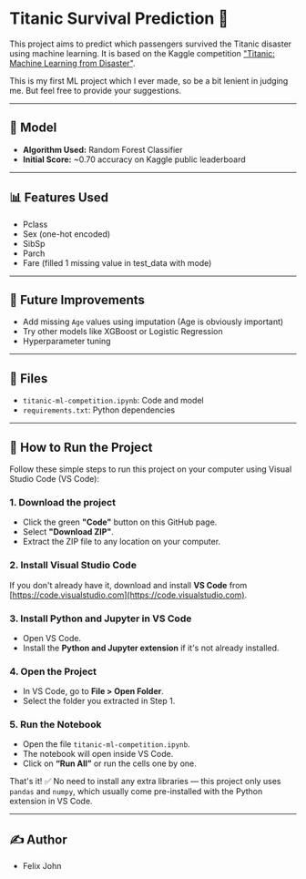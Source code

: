 # Titanic Survival Prediction 🚢

This project aims to predict which passengers survived the Titanic disaster using machine learning. It is based on the Kaggle competition ["Titanic: Machine Learning from Disaster"](https://www.kaggle.com/competitions/titanic).

This is my first ML project which I ever made, so be a bit lenient in judging me. But feel free to provide your suggestions.

---

## 🧠 Model
- **Algorithm Used:** Random Forest Classifier
- **Initial Score:** ~0.70 accuracy on Kaggle public leaderboard

---

## 📊 Features Used
- Pclass
- Sex (one-hot encoded)
- SibSp
- Parch
- Fare (filled 1 missing value in test_data with mode)

---

## 🔧 Future Improvements
- Add missing `Age` values using imputation (Age is obviously important)
- Try other models like XGBoost or Logistic Regression
- Hyperparameter tuning

---

## 📁 Files
- `titanic-ml-competition.ipynb`: Code and model
- `requirements.txt`: Python dependencies

---

## 🚀 How to Run the Project
Follow these simple steps to run this project on your computer using Visual Studio Code (VS Code): 

### 1. Download the project
- Click the green **"Code"** button on this GitHub page.
- Select **"Download ZIP"**.
- Extract the ZIP file to any location on your computer.
### 2. Install Visual Studio Code
If you don't already have it, download and install **VS Code** from [https://code.visualstudio.com](https://code.visualstudio.com).
### 3. Install Python and Jupyter in VS Code
- Open VS Code.
- Install the **Python and Jupyter extension** if it's not already installed.
### 4. Open the Project
- In VS Code, go to **File > Open Folder**.
- Select the folder you extracted in Step 1.
### 5. Run the Notebook
- Open the file `titanic-ml-competition.ipynb`.
- The notebook will open inside VS Code.
- Click on **“Run All”** or run the cells one by one.

That's it! ✅ No need to install any extra libraries — this project only uses `pandas` and `numpy`, which usually come pre-installed with the Python extension in VS Code.

---

## ✍️ Author
- Felix John
